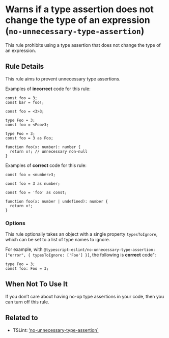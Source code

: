 Warns if a type assertion does not change the type of an expression (`no-unnecessary-type-assertion`)
=====================================================================================================

This rule prohibits using a type assertion that does not change the type of an expression.

Rule Details
------------

This rule aims to prevent unnecessary type assertions.

Examples of **incorrect** code for this rule:

    const foo = 3;
    const bar = foo!;

    const foo = <3>3;

    type Foo = 3;
    const foo = <Foo>3;

    type Foo = 3;
    const foo = 3 as Foo;

    function foo(x: number): number {
      return x!; // unnecessary non-null
    }

Examples of **correct** code for this rule:

    const foo = <number>3;

    const foo = 3 as number;

    const foo = 'foo' as const;

    function foo(x: number | undefined): number {
      return x!;
    }

### Options

This rule optionally takes an object with a single property `typesToIgnore`, which can be set to a list of type names to ignore.

For example, with `@typescript-eslint/no-unnecessary-type-assertion: ["error", { typesToIgnore: ['Foo'] }]`, the following is **correct** code":

    type Foo = 3;
    const foo: Foo = 3;

When Not To Use It
------------------

If you don’t care about having no-op type assertions in your code, then you can turn off this rule.

Related to
----------

-   TSLint: [’no-unnecessary-type-assertion\`](https://palantir.github.io/tslint/rules/no-unnecessary-type-assertion/)
